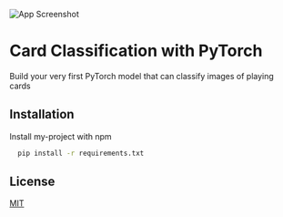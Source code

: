
![App Screenshot](https://encrypted-tbn0.gstatic.com/images?q=tbn:ANd9GcTeSoUspoNepB9nTtyKnui2IA32nM_m3PhJ19fjwkOemb0UvwCsGfaSBmA64TqJq72C1Os&usqp=CAU)


# Card Classification with PyTorch

Build your very first PyTorch model that can classify images of playing cards

## Installation

Install my-project with npm

```bash
  pip install -r requirements.txt
```
    
## License

[MIT](https://choosealicense.com/licenses/mit/)


